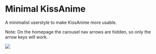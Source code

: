 # Minimal KissAnime

A minimalist userstyle to make KissAnime more usable.

Note: On the homepage the carousel nav arrows are hidden, so only the arrow keys will work.

![](https://i.imgur.com/5jFgBVQ.png)
